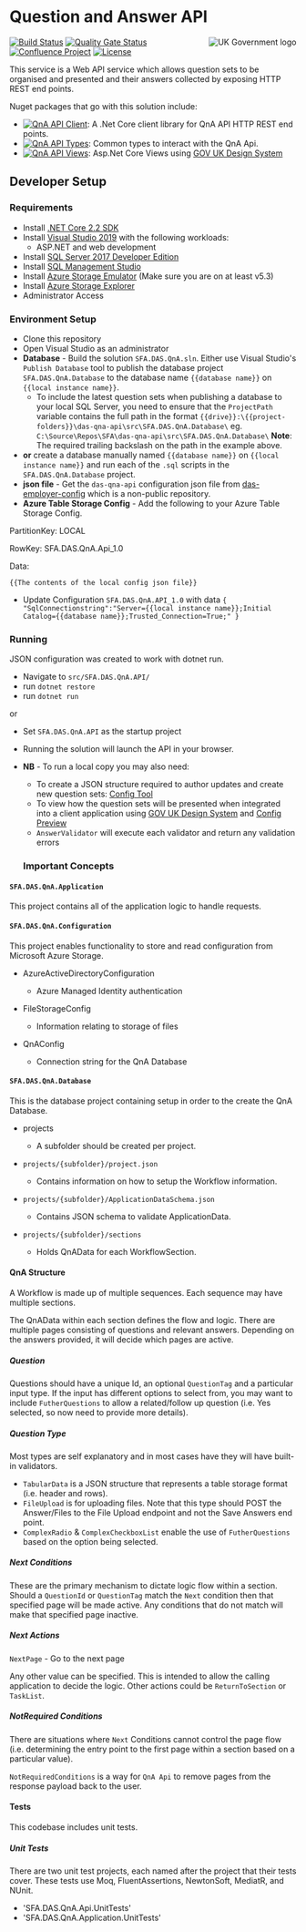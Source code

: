 #  Question and Answer API
<img src="https://avatars.githubusercontent.com/u/9841374?s=200&v=4" align="right" alt="UK Government logo">

[![Build Status](https://sfa-gov-uk.visualstudio.com/Digital%20Apprenticeship%20Service/_apis/build/status/Endpoint%20Assessment%20Organisation/das-qna-api?branchName=master)](https://sfa-gov-uk.visualstudio.com/Digital%20Apprenticeship%20Service/_build/latest?definitionId=1654&branchName=master)
[![Quality Gate Status](https://sonarcloud.io/api/project_badges/measure?project=SkillsFundingAgency_das-qna-api&metric=alert_status)](https://sonarcloud.io/project/overview?id=SkillsFundingAgency_das-qna-api)
[![Confluence Project](https://img.shields.io/badge/Confluence-Project-blue)](https://skillsfundingagency.atlassian.net/wiki/spaces/NDL/pages/1686274228/QnA+API+-+Developer+Overview)
[![License](https://img.shields.io/badge/license-MIT-lightgrey.svg?longCache=true&style=flat-square)](https://en.wikipedia.org/wiki/MIT_License)

This service is a Web API service which allows question sets to be organised and presented and their answers collected by exposing HTTP REST end points.

Nuget packages that go with this solution include:
* [![QnA API Client](https://buildstats.info/nuget/SFA.DAS.QnA.Api.Client)](https://www.nuget.org/packages/SFA.DAS.QnA.Api.Client): A .Net Core client library for QnA API HTTP REST end points.
* [![QnA API Types](https://buildstats.info/nuget/SFA.DAS.QnA.Api.Types)](https://www.nuget.org/packages/SFA.DAS.QnA.Api.Types): Common types to interact with the QnA Api.
* [![QnA API Views](https://buildstats.info/nuget/SFA.DAS.QnA.Api.Views)](https://www.nuget.org/packages/SFA.DAS.QnA.Api.Views): Asp.Net Core Views using [GOV UK Design System](https://design-system.service.gov.uk/get-started/)

## Developer Setup
### Requirements

* Install [.NET Core 2.2 SDK](https://www.microsoft.com/net/download)
* Install [Visual Studio 2019](https://www.visualstudio.com/downloads/) with the following workloads:
	* ASP.NET and web development
* Install [SQL Server 2017 Developer Edition](https://go.microsoft.com/fwlink/?linkid=853016)
* Install [SQL Management Studio](https://docs.microsoft.com/en-us/sql/ssms/download-sql-server-management-studio-ssms)
* Install [Azure Storage Emulator](https://go.microsoft.com/fwlink/?linkid=717179&clcid=0x409) (Make sure you are on at least v5.3)
* Install [Azure Storage Explorer](http://storageexplorer.com/) 
* Administrator Access

### Environment Setup

* Clone this repository
* Open Visual Studio as an administrator
* **Database** - Build the solution `SFA.DAS.QnA.sln`. Either use Visual Studio's `Publish Database` tool to publish the database project `SFA.DAS.QnA.Database` to the database name `{{database name}}` on `{{local instance name}}`.
	* To include the latest question sets when publishing a database to your local SQL Server, you need to ensure that the `ProjectPath` variable contains the full path in the format  `{{drive}}:\{{project-folders}}\das-qna-api\src\SFA.DAS.QnA.Database\` 
	eg. `C:\Source\Repos\SFA\das-qna-api\src\SFA.DAS.QnA.Database\`
	**Note**: The required trailing backslash on the path in the example above.
* **or** create a database manually named `{{database name}}` on `{{local instance name}}` and run each of the `.sql` scripts in the `SFA.DAS.QnA.Database` project.
* **json file** - Get the `das-qna-api` configuration json file from [das-employer-config](https://github.com/SkillsFundingAgency/das-employer-config/blob/master/das-qna-api/SFA.DAS.QnA.Api.json) which is a non-public repository.
* **Azure Table Storage Config** - Add the following to your Azure Table Storage Config.

PartitionKey: LOCAL

RowKey: SFA.DAS.QnA.Api_1.0 

Data: 
```
{{The contents of the local config json file}}
```

* Update Configuration `SFA.DAS.QnA.API_1.0` with data `{ "SqlConnectionstring":"Server={{local instance name}};Initial Catalog={{database name}};Trusted_Connection=True;" }`

### Running

JSON configuration was created to work with dotnet run.
* Navigate to `src/SFA.DAS.QnA.API/`
* run `dotnet restore`
* run `dotnet run`

or

* Set `SFA.DAS.QnA.API` as the startup project
* Running the solution will launch the API in your browser.
	
* **NB** - To run a local copy you may also need:
	* To create a JSON structure required to author updates and create new question sets: [Config Tool](https://github.com/SkillsFundingAgency/das-qna-config)
	* To view how the question sets will be presented when integrated into a client application using [GOV UK Design System](https://design-system.service.gov.uk/get-started/) and [Config Preview](https://github.com/SkillsFundingAgency/das-qna-config-preview)

	- `AnswerValidator` will execute each validator and return any validation errors
	### Important Concepts

#### `SFA.DAS.QnA.Application`

This project contains all of the application logic to handle requests.

#### `SFA.DAS.QnA.Configuration`

This project enables functionality to store and read configuration from Microsoft Azure Storage.

* AzureActiveDirectoryConfiguration
	*  Azure Managed Identity authentication
	
* FileStorageConfig
	* Information relating to storage of files
	
* QnAConfig
	* Connection string for the QnA Database

#### `SFA.DAS.QnA.Database`
This is the database project containing setup in order to the create the QnA Database.

* projects
	* A subfolder should be created per project.
	
* `projects/{subfolder}/project.json`
	* Contains information on how to setup the Workflow information.
	
* `projects/{subfolder}/ApplicationDataSchema.json`
	* Contains JSON schema to validate ApplicationData.
	
* `projects/{subfolder}/sections`
	* Holds QnAData for each WorkflowSection.
	
#### QnA Structure

A Workflow is made up of multiple sequences. Each sequence may have multiple sections.

The QnAData within each section defines the flow and logic. There are multiple pages consisting of questions and relevant answers. Depending on the answers provided, it will decide which pages are active.

##### Question

Questions should have a unique Id, an optional `QuestionTag` and a particular input type. If the input has different options to select from, you may want to include `FutherQuestions` to allow a related/follow up question (i.e. Yes selected, so now need to provide more details).

##### Question Type

Most types are self explanatory and in most cases have they will have built-in validators.

* `TabularData` is a JSON structure that represents a table storage format (i.e. header and rows).
* `FileUpload` is for uploading files. Note that this type should POST the Answer/Files to the File Upload endpoint and not the Save Answers end point.
* `ComplexRadio` & `ComplexCheckboxList` enable the use of `FutherQuestions` based on the option being selected.

##### Next Conditions

These are the primary mechanism to dictate logic flow within a section. Should a `QuestionId` or `QuestionTag` match the `Next` condition then that specified page will be made active. Any conditions that do not match will make that specified page inactive.

##### Next Actions

`NextPage` - Go to the next page

Any other value can be specified. This is intended to allow the calling application to decide the logic. Other actions could be `ReturnToSection` or `TaskList`.

##### NotRequired Conditions

There are situations where `Next` Conditions cannot control the page flow (i.e. determining the entry point to the first page within a section based on a particular value).

`NotRequiredConditions` is a way for `QnA Api` to remove pages from the response payload back to the user.

#### Tests

This codebase includes unit tests.

##### Unit Tests
There are two unit test projects, each named after the project that their tests cover. These tests use Moq, FluentAssertions, NewtonSoft, MediatR, and NUnit.
* 'SFA.DAS.QnA.Api.UnitTests'
* 'SFA.DAS.QnA.Application.UnitTests'
